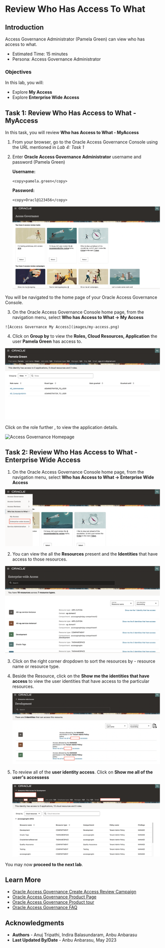 # Review Who Has Access To What

## Introduction

Access Governance Administrator (Pamela Green) can view who has access to what. 

* Estimated Time: 15 minutes
* Persona: Access Governance Administrator

### Objectives

In this lab, you will:

* Explore **My Access**
* Explore **Enterprise Wide Access**


## Task 1: Review Who Has Access to What - MyAccess

  In this task, you will review **Who has Access to What - MyAccess**


1. From your browser, go to the Oracle Access Governance Console using the URL mentioned in *Lab 4: Task 1* 



2. Enter **Oracle Access Governance Administrator** username and password (Pamela Green)

    **Username:**
    ```
    <copy>pamela.green</copy>
    ```

    **Password:**
    ```
    <copy>Oracl@123456</copy>
    ```

     ![Access Governance Homepage](images/ag-page.png)

     
  You will be navigated to the home page of your Oracle Access Governance Console.

  3. On the Oracle Access Governance Console home page, from the navigation menu, select **Who has Access to What -> My Access** 

    ![Access Governance My Access](images/my-access.png)


  4. Click on **Group by** to view the **Roles, Cloud Resources, Application** the user **Pamela Green** has access to. 

  ![Access Governance My Access Page](images/my-access-page.png)

  Click on the role further , to view the application details. 

  ![Access Governance Homepage](images/my-access-page-app.png)



## Task 2: Review Who Has Access to What -  Enterprise Wide Access

  1. On the Oracle Access Governance Console home page, from the navigation menu, select **Who has Access to What -> Enterprise Wide Access** 


  ![Access Governance Enterprise Access](images/enterprise-wide-access.png)



  2. You can view the all the **Resources** present and the **Identities** that have access to those resources. 


   ![Access Governance Enterprise Access](images/enterprise-page.png)


  3. Click on the right corner dropdown to sort the resources by - resource name or resource type.



  4. Beside the Resource, click on the **Show me the identities that have access** to view the user identities that have access to the particular resources.  

     ![Access Governance Homepage](images/view-identities.png)


  5. To review all of the **user identity access**. Click on **Show me all of the user's accessess**


      ![Access Governance Homepage](images/identity-details.png)


  You may now **proceed to the next lab**. 

## Learn More

* [Oracle Access Governance Create Access Review Campaign](https://docs.oracle.com/en/cloud/paas/access-governance/pdapg/index.html)
* [Oracle Access Governance Product Page](https://www.oracle.com/security/cloud-security/access-governance/)
* [Oracle Access Governance Product tour](https://www.oracle.com/webfolder/s/quicktours/paas/pt-sec-access-governance/index.html)
* [Oracle Access Governance FAQ](https://www.oracle.com/security/cloud-security/access-governance/faq/)

## Acknowledgments
* **Authors** - Anuj Tripathi, Indira Balasundaram, Anbu Anbarasu 
* **Last Updated By/Date** - Anbu Anbarasu, May 2023
